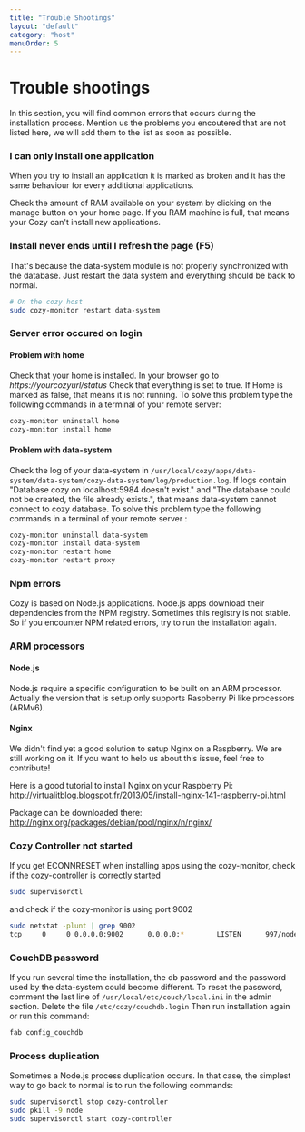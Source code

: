 ```yaml
---
title: "Trouble Shootings"
layout: "default"
category: "host"
menuOrder: 5
---
```


# Trouble shootings

In this section, you will find common errors that occurs during the
installation process.
Mention us the problems you encoutered that are not listed here, we will add
them to the list as soon as possible.

### I can only install one application

When you try to install an application it is marked as broken and it has the same behaviour for every additional applications. 

Check the amount of RAM available on your system by clicking on the manage button on your home page. If you RAM machine is full, that means your Cozy can't install new applications.

### Install never ends until I refresh the page (F5)

That's because the data-system module is not properly synchronized with the database. Just restart the data system and everything should be back to normal.

```bash
# On the cozy host
sudo cozy-monitor restart data-system
```

### Server error occured on login

#### Problem with home

Check that your home is installed. In your browser go to _https://yourcozyurl/status_
Check that everything is set to true. If Home is marked as false, that means it is not running. To solve this problem type the following commands in a terminal of your remote server:

```bash
cozy-monitor uninstall home
cozy-monitor install home
```

#### Problem with data-system

Check the log of your data-system in `/usr/local/cozy/apps/data-system/data-system/cozy-data-system/log/production.log`.
If logs contain "Database cozy on localhost:5984 doesn't exist." and "The database could not be created, the file already exists.", that means data-system cannot connect to cozy database. To solve this problem type the following commands in a terminal of your remote server :

```bash
cozy-monitor uninstall data-system
cozy-monitor install data-system
cozy-monitor restart home
cozy-monitor restart proxy
```

### Npm errors

Cozy is based on Node.js applications. Node.js apps download their dependencies from the NPM registry. Sometimes this registry is not stable. So if you encounter NPM related errors, try to run the installation again.

### ARM processors

#### Node.js

Node.js require a specific configuration to be built on an ARM processor. Actually the version that is setup only supports Raspberry Pi like processors (ARMv6).

#### Nginx

We didn't find yet a good solution to setup Nginx on a Raspberry. We are still
working on it. If you want to help us about this issue, feel free to
contribute!

Here is a good tutorial to install Nginx on your Raspberry Pi: http://virtualitblog.blogspot.fr/2013/05/install-nginx-141-raspberry-pi.html

Package can be downloaded there: http://nginx.org/packages/debian/pool/nginx/n/nginx/

### Cozy Controller not started

If you get ECONNRESET when installing apps using the cozy-monitor, check if the cozy-controller is correctly started

```bash
sudo supervisorctl
```

and check if the cozy-monitor is using port 9002

```bash
sudo netstat -plunt | grep 9002
tcp     0     0 0.0.0.0:9002      0.0.0.0:*        LISTEN      997/node
```


### CouchDB password

If you run several time the installation, the db password and the password used
by the data-system could become different. To reset the password, comment the
last line of `/usr/local/etc/couch/local.ini` in the admin section. Delete the
file `/etc/cozy/couchdb.login` Then run installation again or run this command:

```bash
fab config_couchdb
```

### Process duplication

Sometimes a Node.js process duplication occurs. In that case, the simplest way
to go back to normal is to run the following commands:

```bash
sudo supervisorctl stop cozy-controller
sudo pkill -9 node
sudo supervisorctl start cozy-controller
```

